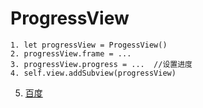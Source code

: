 # ProgressView
    1. let progressView = ProgessView()
    2. progressView.frame = ...
    3. progressView.progress = ...  //设置进度
    4. self.view.addSubview(progressView)
5. [百度](wwww.baidu.com "悬停显示")
